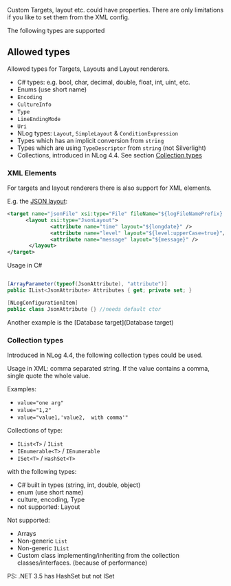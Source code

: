Custom Targets, layout etc. could have properties. There are only limitations if you like to set them from the XML config.

The following types are supported

## Allowed types
Allowed types for Targets, Layouts and Layout renderers.

- C# types: e.g. bool, char, decimal, double, float, int, uint, etc.
- Enums (use short name)
- `Encoding`
- `CultureInfo`
- `Type`
- `LineEndingMode` 
- `Uri`
- NLog types: `Layout`, `SimpleLayout` & `ConditionExpression`
- Types which has an implicit conversion from `string`
- Types which are using `TypeDescriptor` from `string` (not Silverlight)
- Collections, introduced in NLog 4.4. See section [Collection types](#user-content-collection-types])


### XML Elements
For targets and layout renderers there is also support for XML elements.

E.g. the [JSON layout](JsonLayout):

```xml
<target name="jsonFile" xsi:type="File" fileName="${logFileNamePrefix}.json" includeAllProperties="Boolean" excludeProperties="Comma-separated list (string)"   >
      <layout xsi:type="JsonLayout">
              <attribute name="time" layout="${longdate}" />
              <attribute name="level" layout="${level:upperCase=true}"/>
              <attribute name="message" layout="${message}" />
       </layout>
</target>
```

Usage in C#

```c#

[ArrayParameter(typeof(JsonAttribute), "attribute")]
public IList<JsonAttribute> Attributes { get; private set; }

[NLogConfigurationItem]
public class JsonAttribute {} //needs default ctor

```


Another example is the [Database target](Database target)

### Collection types
Introduced in NLog 4.4, the following collection types could be used.

Usage in XML: comma separated string. If the value contains a comma, single quote the whole value.

Examples:
- `value="one arg"`
- `value="1,2"`
- `value="value1,'value2,  with comma'"`

Collections of type: 
  -  `IList<T>` / `IList`
  - `IEnumerable<T>` / `IEnumerable` 
  - `ISet<T>` / `HashSet<T>`

with the following types: 
  - C# built in types (string, int, double, object)
  - enum (use short name)
  - culture, encoding, Type
  - not supported: Layout

Not supported:
- Arrays
- Non-generic `List` 
- Non-gereric `IList`
- Custom class implementing/inheriting from the collection classes/interfaces. (because of performance)


PS: .NET 3.5 has HashSet but not ISet